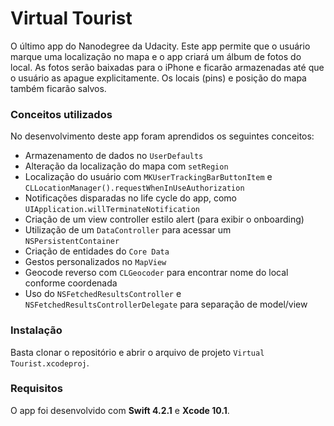 # Virtual Tourist

O último app do Nanodegree da Udacity. Este app permite que o usuário marque uma localização no mapa e o app criará um álbum de fotos do local. As fotos serão baixadas para o iPhone e ficarão armazenadas até que o usuário as apague explicitamente. Os locais (pins) e posição do mapa também ficarão salvos. 

### Conceitos utilizados

No desenvolvimento deste app foram aprendidos os seguintes conceitos:

* Armazenamento de dados no `UserDefaults`
* Alteração da localização do mapa com `setRegion`
* Localização do usuário com `MKUserTrackingBarButtonItem` e `CLLocationManager().requestWhenInUseAuthorization`
* Notificações disparadas no life cycle do app, como `UIApplication.willTerminateNotification`
* Criação de um view controller estilo alert (para exibir o onboarding)
* Utilização de um `DataController` para acessar um `NSPersistentContainer`
* Criação de entidades do `Core Data`
* Gestos personalizados no `MapView`
* Geocode reverso com `CLGeocoder` para encontrar nome do local conforme coordenada
* Uso do `NSFetchedResultsController` e `NSFetchedResultsControllerDelegate` para separação de model/view


### Instalação

Basta clonar o repositório e abrir o arquivo de projeto `Virtual Tourist.xcodeproj`.

### Requisitos

O app foi desenvolvido com **Swift 4.2.1** e **Xcode 10.1**.
